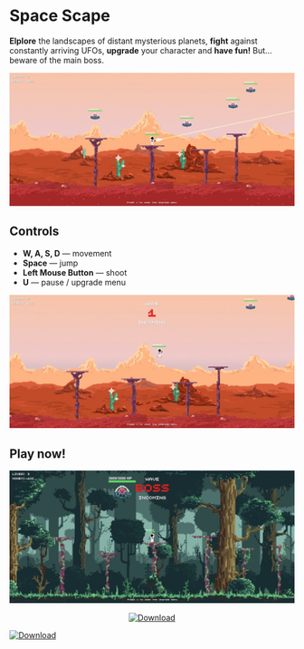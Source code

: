# Space Scape

<b>Elplore</b> the landscapes of distant mysterious planets, <b>fight</b> against constantly arriving UFOs, <b>upgrade</b> your character and <b>have fun!</b> But... beware of the main boss.

![Screen1](https://github.com/kuragaa/Pacman_Console/blob/main/screens/Screen1.jpg)

## Controls

- <b>W, A, S, D</b> — movement
- <b>Space</b> — jump
- <b>Left Mouse Button</b> — shoot
- <b>U</b> — pause / upgrade menu

![Screen2](https://github.com/kuragaa/Pacman_Console/blob/main/screens/Screen3.jpg)

## Play now!

![Screen3](https://github.com/kuragaa/Pacman_Console/blob/main/screens/Screen2.jpg)

<p align="center">
    <a href="https://github.com/kuragaa/Pacman_Console/releases/download/v1.0.0/setup.py">
        <img src="https://img.shields.io/badge/download-game-green.svg" alt="Download">
    </a>
</p>

[![Download](https://img.shields.io/badge/download-game-green.svg)](https://github.com/kuragaa/Pacman_Console/releases/download/v1.0.0/setup.py)
